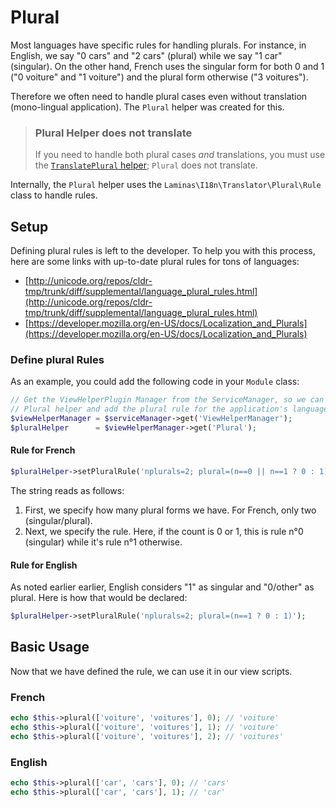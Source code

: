 # Plural

Most languages have specific rules for handling plurals. For instance, in
English, we say "0 cars" and "2 cars" (plural) while we say "1 car" (singular).
On the other hand, French uses the singular form for both 0 and 1 ("0 voiture"
and "1 voiture") and the plural form otherwise ("3 voitures").

Therefore we often need to handle plural cases even without translation
(mono-lingual application). The `Plural` helper was created for this.

> ### Plural Helper does not translate
>
> If you need to handle both plural cases *and* translations, you must use the
> [`TranslatePlural` helper](translate-plural.md); `Plural` does not translate.

Internally, the `Plural` helper uses the `Laminas\I18n\Translator\Plural\Rule` class to handle rules.

## Setup

Defining plural rules is left to the developer. To help you with this process,
here are some links with up-to-date plural rules for tons of languages:

- [http://unicode.org/repos/cldr-tmp/trunk/diff/supplemental/language_plural_rules.html](http://unicode.org/repos/cldr-tmp/trunk/diff/supplemental/language_plural_rules.html)
- [https://developer.mozilla.org/en-US/docs/Localization_and_Plurals](https://developer.mozilla.org/en-US/docs/Localization_and_Plurals)

### Define plural Rules

As an example, you could add the following code in your
`Module` class:

```php
// Get the ViewHelperPlugin Manager from the ServiceManager, so we can fetch the
// Plural helper and add the plural rule for the application's language:
$viewHelperManager = $serviceManager->get('ViewHelperManager');
$pluralHelper      = $viewHelperManager->get('Plural');
```

#### Rule for French

```php
$pluralHelper->setPluralRule('nplurals=2; plural=(n==0 || n==1 ? 0 : 1)');
```

The string reads as follows:

1. First, we specify how many plural forms we have. For French, only two (singular/plural).
2. Next, we specify the rule. Here, if the count is 0 or 1, this is rule n°0
   (singular) while it's rule n°1 otherwise.

#### Rule for English

As noted earlier earlier, English considers "1" as singular and "0/other" as
plural. Here is how that would be declared:

```php
$pluralHelper->setPluralRule('nplurals=2; plural=(n==1 ? 0 : 1)');
```

## Basic Usage

Now that we have defined the rule, we can use it in our view scripts.

### French

```php
echo $this->plural(['voiture', 'voitures'], 0); // 'voiture'
echo $this->plural(['voiture', 'voitures'], 1); // 'voiture'
echo $this->plural(['voiture', 'voitures'], 2); // 'voitures'
```

### English

```php
echo $this->plural(['car', 'cars'], 0); // 'cars'
echo $this->plural(['car', 'cars'], 1); // 'car'
```